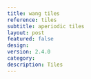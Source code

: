 ```yaml
---
title: wang tiles
reference: tiles
subtitle: aperiodic tiles
layout: post
featured: false
design: 
version: 2.4.0
category: 
description: Tiles
---
```

